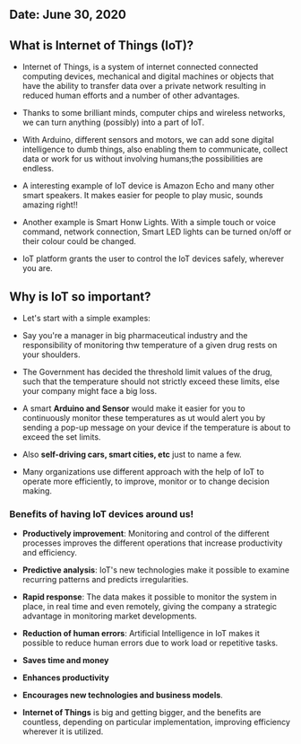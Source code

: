 ## Date: June 30, 2020

## What is Internet of Things (IoT)?

 - Internet of Things, is a system of internet connected connected computing devices, mechanical and digital machines or objects that have the ability to transfer data over a private network resulting in reduced human efforts and a number of other advantages.

 - Thanks to some brilliant minds, computer chips and wireless networks, we can turn anything (possibly) into a part of IoT.

 - With Arduino, different sensors and motors, we can add sone digital intelligence to dumb things, also enabling them to communicate, collect data or work for us without involving humans;the possibilities are endless.

 - A interesting example of IoT device is Amazon Echo and many other smart speakers. It makes easier for people to play music, sounds amazing right!!

 - Another example is Smart Honw Lights. With a simple touch or voice command, network connection, Smart LED lights can be turned on/off or their colour could be changed.

 - IoT platform grants the user to control the IoT devices safely, wherever you are.

## Why is IoT so important?

 - Let's start with a simple examples:

 - Say you're a manager in big pharmaceutical industry and the responsibility of monitoring thw temperature of a given drug rests on your shoulders.

 - The Government has decided the threshold limit values of the drug, such that the temperature should not strictly exceed these limits, else your company might face a big loss.

 - A smart **Arduino and Sensor** would make it easier for you to continuously monitor these temperatures as ut would alert you by sending a pop-up message on your device if the temperature is about to exceed the set limits.

 - Also **self-driving cars, smart cities, etc** just to name a few.

 - Many organizations use different approach with the help of IoT to operate more efficiently, to improve, monitor or to change decision making.

### Benefits of having IoT devices around us! 

 - **Productively improvement**: Monitoring and control of the different processes improves the different operations that increase productivity and efficiency. 

 - **Predictive analysis**: IoT's new technologies make it possible to examine recurring patterns and predicts irregularities. 

 - **Rapid response**: The data makes it possible to monitor the system in place, in real time and even remotely, giving the company a strategic advantage in monitoring market developments. 

 - **Reduction of human errors**: Artificial Intelligence in IoT makes it possible to reduce human errors due to work load or repetitive tasks. 

 - **Saves time and money**

 - **Enhances productivity**

 - **Encourages new technologies and business models**.

 - **Internet of Things** is big and getting bigger, and the benefits are countless, depending on particular implementation, improving efficiency wherever it is utilized. 
